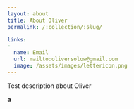 ```yaml
---
layout: about
title: About Oliver
permalink: /:collection/:slug/

links:
-
  name: Email
  url: mailto:oliversolow@gmail.com
  image: /assets/images/lettericon.png
---
```


Test description about Oliver

**a**
